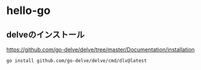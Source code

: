 # hello-go

## delveのインストール

<https://github.com/go-delve/delve/tree/master/Documentation/installation>

```bash
go install github.com/go-delve/delve/cmd/dlv@latest
```
